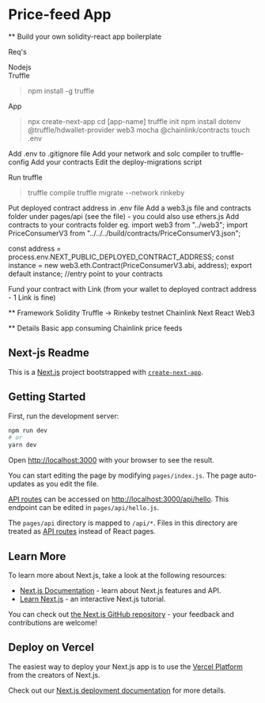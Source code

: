 # Price-feed App

\*\* Build your own solidity-react app boilerplate

Req's

Nodejs  
Truffle

> npm install -g truffle

App

> npx create-next-app
> cd [app-name]
> truffle init
> npm install dotenv @truffle/hdwallet-provider web3 mocha @chainlink/contracts
> touch .env

Add .env to .gitignore file
Add your network and solc compiler to truffle-config
Add your contracts
Edit the deploy-migrations script

Run truffle

> truffle compile
> truffle migrate --network rinkeby

Put deployed contract address in .env file
Add a web3.js file and contracts folder under pages/api (see the file) - you could also use ethers.js
Add contracts to your contracts folder
eg.
import web3 from "../web3";
import PriceConsumerV3 from "../../../build/contracts/PriceConsumerV3.json";

const address = process.env.NEXT_PUBLIC_DEPLOYED_CONTRACT_ADDRESS;
const instance = new web3.eth.Contract(PriceConsumerV3.abi, address);
export default instance; //entry point to your contracts

Fund your contract with Link (from your wallet to deployed contract address - 1 Link is fine)

\*\* Framework
Solidity
Truffle -> Rinkeby testnet
Chainlink
Next
React
Web3

\*\* Details
Basic app consuming Chainlink price feeds

## Next-js Readme

This is a [Next.js](https://nextjs.org/) project bootstrapped with [`create-next-app`](https://github.com/vercel/next.js/tree/canary/packages/create-next-app).

## Getting Started

First, run the development server:

```bash
npm run dev
# or
yarn dev
```

Open [http://localhost:3000](http://localhost:3000) with your browser to see the result.

You can start editing the page by modifying `pages/index.js`. The page auto-updates as you edit the file.

[API routes](https://nextjs.org/docs/api-routes/introduction) can be accessed on [http://localhost:3000/api/hello](http://localhost:3000/api/hello). This endpoint can be edited in `pages/api/hello.js`.

The `pages/api` directory is mapped to `/api/*`. Files in this directory are treated as [API routes](https://nextjs.org/docs/api-routes/introduction) instead of React pages.

## Learn More

To learn more about Next.js, take a look at the following resources:

- [Next.js Documentation](https://nextjs.org/docs) - learn about Next.js features and API.
- [Learn Next.js](https://nextjs.org/learn) - an interactive Next.js tutorial.

You can check out [the Next.js GitHub repository](https://github.com/vercel/next.js/) - your feedback and contributions are welcome!

## Deploy on Vercel

The easiest way to deploy your Next.js app is to use the [Vercel Platform](https://vercel.com/new?utm_medium=default-template&filter=next.js&utm_source=create-next-app&utm_campaign=create-next-app-readme) from the creators of Next.js.

Check out our [Next.js deployment documentation](https://nextjs.org/docs/deployment) for more details.

